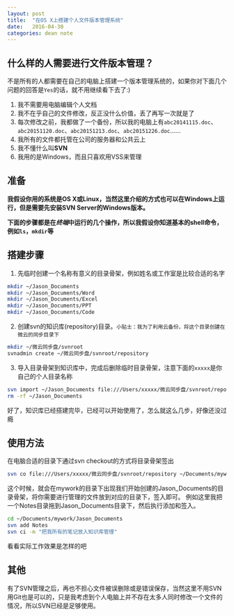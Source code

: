 ```yaml
---
layout: post
title:  "在OS X上搭建个人文件版本管理系统"
date:   2016-04-30
categories: dean note
---
```


## 什么样的人需要进行文件版本管理？
不是所有的人都需要在自己的电脑上搭建一个版本管理系统的，如果你对下面几个问题的回答是`Yes`的话，就不用继续看下去了:)
1. 我不需要用电脑编辑个人文档
2. 我不在乎自己的文件修改，反正没什么价值，丢了再写一次就是了
3. 每次修改之前，我都做了一个备份，所以我的电脑上有`abc20141115.doc`、`abc20151120.doc`、`abc20151213.doc`、`abc20151226.doc`……
4. 我所有的文件都托管在公司的服务器和公共云上
5. 我不懂什么叫**SVN**
6. 我用的是Windows，而且只喜欢用VSS来管理

## 准备
**我假设你用的系统是OS X或Linux，当然这里介绍的方式也可以在Windows上运行，但是需要先安装SVN Server的Windows版本。**

**下面的步骤都是在*终端*中运行的几个操作，所以我假设你知道基本的shell命令，例如`ls`，`mkdir`等**

## 搭建步骤
1. 先临时创建一个名称有意义的目录骨架，例如姓名或工作室是比较合适的名字

```bash
mkdir ~/Jason_Documents
mkdir ~/Jason_Documents/Word
mkdir ~/Jason_Documents/Excel
mkdir ~/Jason_Documents/PPT
mkdir ~/Jason_Documents/Code
```

2. 创建svn的知识库(repository)目录。`小贴士：我为了利用云备份，将这个目录创建在微云的同步目录下`

```bash
mkdir ~/微云同步盘/svnroot
svnadmin create ~/微云同步盘/svnroot/repository
```

3. 导入目录骨架到知识库中，完成后删除临时目录骨架，注意下面的`xxxxx`是你自己的个人目录名称

```bash
svn import ~/Jason_Documents file:///Users/xxxxx/微云同步盘/svnroot/repository -m "Initial import"
rm -rf ~/Jason_Documents
```

好了，知识库已经搭建完毕，已经可以开始使用了，怎么就这么几步，好像还没过瘾

## 使用方法
在电脑合适的目录下通过svn checkout的方式将目录骨架签出

```bash
svn co file:///Users/xxxxx/微云同步盘/svnroot/repository ~/Documents/mywork
```

这个时候，就会在mywork的目录下出现我们开始创建的Jason_Documents的目录骨架，将你需要进行管理的文件放到对应的目录下，签入即可。
例如这里我把一个Notes目录拖到Jason_Documents目录下，然后执行添加和签入。

```bash
cd ~/Documents/mywork/Jason_Documents
svn add Notes
svn ci -m "把我所有的笔记放入知识库管理"
```

看看实际工作效果是怎样的吧

## 其他
有了SVN管理之后，再也不担心文件被误删除或是错误保存，当然这里不用SVN用Git也是可以的，只是我考虑到个人电脑上并不存在太多人同时修改一个文件的情况，所以SVN已经是足够使用。
